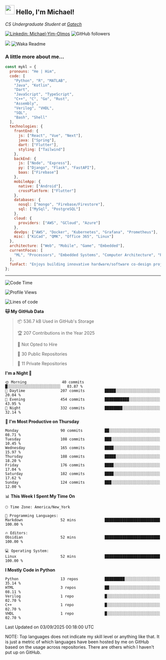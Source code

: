 <h2><img src="https://emojis.slackmojis.com/emojis/images/1531849430/4246/blob-sunglasses.gif?1531849430" width="30"/> Hello, I'm Michael!</h2>
<p><em>CS Undergraduate Student at <a href="https://www.gatech.edu/">Gatech</em></p>

[![Linkedin: Michael-Yim-Olmos](https://img.shields.io/badge/-mykl-blue?style=flat-square&logo=Linkedin&logoColor=white&link=https://www.linkedin.com/in/michael-yim-olmos/)](https://www.linkedin.com/in/michael-yim-olmos/)
![GitHub followers](https://img.shields.io/github/followers/MyKl-Y?label=Follow&style=social)
<!--[![website](https://img.shields.io/badge/Website-46a2f1.svg?&style=flat-square&logo=Google-Chrome&logoColor=white&link=https://anmolsingh.me/)](https://anmolsingh.me/)-->
![](https://visitor-badge.glitch.me/badge?page_id=anmol098.anmol098)
![Waka Readme](https://github.com/anmol098/anmol098/workflows/Waka%20Readme/badge.svg)

<!--👇 Hit in your console or terminal to connect with me.

```bash
npx anmol
```
**👆 This command line tool can be found at [npx anmol](https://github.com/anmol098/npx_card)**-->

### A little more about me...  

```javascript
const mykl = {
  pronouns: "He | Him",
  code: [
    "Python", "R", "MATLAB",
    "Java", "Kotlin",
    "Dart",
    "JavaScript", "TypeScript",
    "C++", "C", "Go", "Rust",
    "Assembly",
    "Verilog", "VHDL",
    "SQL",
    "Bash", "Shell"
  ],
  technologies: {
    frontEnd: {
      js: ["React", "Vue", "Next"],
      java: ["Spring"],
      dart: ["Flutter"],
      styling: ["Tailwind"]
    },
    backEnd: {
      js: ["Node", "Express"],
      py: ["Django", "Flask", "FastAPI"],
      baas: ["Firebase"]
    },
    mobileApp: {
      native: ["Android"],
      crossPlatform: ["Flutter"]
    },
    databases: {
      nosql: ["mongo", "Firebase/Firestore"],
      sql: ["MySql", "PostgreSQL"]
    },
    cloud: {
      providers: ["AWS", "GCloud", "Azure"]
    },
    devOps: ["AWS", "Docker", "Kubernetes", "Grafana", "Prometheus"],
    misc: ["KiCad", "QMK", "Office 365", "Linux"]
  },
  architecture: ["Web", "Mobile", "Game", "Embedded"],
  currentFocus: [
    "ML", "Processors", "Embedded Systems", "Computer Architecture", "Robotics", "RISC-V", "Hardware", "Data Science", "HPC"
  ],
  funFact: "Enjoys building innovative hardware/software co-design projects and exploring robotics."
};

```

---
<!--START_SECTION:waka-->
![Code Time](http://img.shields.io/badge/Code%20Time-538%20hrs%2022%20mins-blue)

![Profile Views](http://img.shields.io/badge/Profile%20Views-0-blue)

![Lines of code](https://img.shields.io/badge/From%20Hello%20World%20I%27ve%20Written-19.1%20million%20lines%20of%20code-blue)

**🐱 My GitHub Data** 

> 📦 536.7 kB Used in GitHub's Storage 
 > 
> 🏆 207 Contributions in the Year 2025
 > 
> 🚫 Not Opted to Hire
 > 
> 📜 30 Public Repositories 
 > 
> 🔑 11 Private Repositories 
 > 
**I'm a Night 🦉** 

```text
🌞 Morning                40 commits          █░░░░░░░░░░░░░░░░░░░░░░░░   03.87 % 
🌆 Daytime                207 commits         █████░░░░░░░░░░░░░░░░░░░░   20.04 % 
🌃 Evening                454 commits         ███████████░░░░░░░░░░░░░░   43.95 % 
🌙 Night                  332 commits         ████████░░░░░░░░░░░░░░░░░   32.14 % 
```
📅 **I'm Most Productive on Thursday** 

```text
Monday                   90 commits          ██░░░░░░░░░░░░░░░░░░░░░░░   08.71 % 
Tuesday                  108 commits         ███░░░░░░░░░░░░░░░░░░░░░░   10.45 % 
Wednesday                165 commits         ████░░░░░░░░░░░░░░░░░░░░░   15.97 % 
Thursday                 188 commits         █████░░░░░░░░░░░░░░░░░░░░   18.20 % 
Friday                   176 commits         ████░░░░░░░░░░░░░░░░░░░░░   17.04 % 
Saturday                 182 commits         ████░░░░░░░░░░░░░░░░░░░░░   17.62 % 
Sunday                   124 commits         ███░░░░░░░░░░░░░░░░░░░░░░   12.00 % 
```


📊 **This Week I Spent My Time On** 

```text
🕑︎ Time Zone: America/New_York

💬 Programming Languages: 
Markdown                 52 mins             █████████████████████████   100.00 % 

🔥 Editors: 
Obsidian                 52 mins             █████████████████████████   100.00 % 

💻 Operating System: 
Linux                    52 mins             █████████████████████████   100.00 % 
```

**I Mostly Code in Python** 

```text
Python                   13 repos            █████████░░░░░░░░░░░░░░░░   35.14 % 
HTML                     3 repos             ██░░░░░░░░░░░░░░░░░░░░░░░   08.11 % 
Verilog                  1 repo              █░░░░░░░░░░░░░░░░░░░░░░░░   02.70 % 
C++                      1 repo              █░░░░░░░░░░░░░░░░░░░░░░░░   02.70 % 
VHDL                     1 repo              █░░░░░░░░░░░░░░░░░░░░░░░░   02.70 % 
```




 Last Updated on 03/09/2025 00:18:00 UTC
<!--END_SECTION:waka-->

NOTE: Top languages does not indicate my skill level or anything like that. It is just a metric of which languages have been hosted by me on GitHub based on the usage across repositories. There are others which I haven't put up on GitHub.
